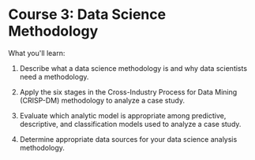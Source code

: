 # Course 3: Data Science Methodology
What you'll learn:

1. Describe what a data science methodology is and why data scientists need a methodology.

2. Apply the six stages in the Cross-Industry Process for Data Mining (CRISP-DM) methodology to analyze a case study.

3. Evaluate which analytic model is appropriate among predictive, descriptive, and classification models used to analyze a case study.

4. Determine appropriate data sources for your data science analysis methodology.
